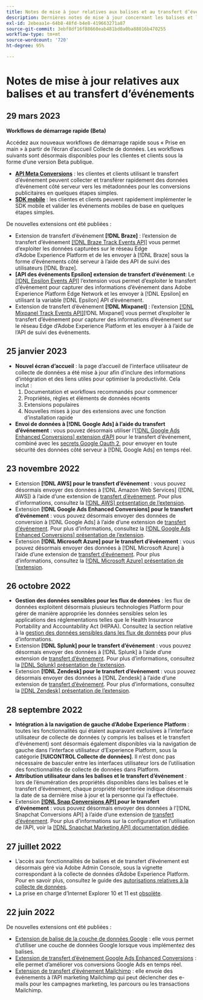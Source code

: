 ```yaml
---
title: Notes de mise à jour relatives aux balises et au transfert d’événements
description: Dernières notes de mise à jour concernant les balises et le transfert d’événement dans Adobe Experience Platform.
exl-id: 2ebeaa1e-64b8-48fd-b4e8-419663271a87
source-git-commit: 3ebf8df16f88660eab481bd0a0ba88816b470255
workflow-type: tm+mt
source-wordcount: '720'
ht-degree: 95%

---
```


# Notes de mise à jour relatives aux balises et au transfert d’événements

## 29 mars 2023

**Workflows de démarrage rapide (Beta)**

Accédez aux nouveaux workflows de démarrage rapide sous « Prise en main » à partir de l’écran d’accueil Collecte de données. Les workflows suivants sont désormais disponibles pour les clientes et clients sous la forme d’une version Beta publique.
* **[API Meta Conversions](https://experienceleague.adobe.com/docs/experience-platform/tags/extensions/server/meta/overview.html?lang=fr#quick-start)** : les clientes et clients utilisant le transfert d’événement peuvent collecter et transférer rapidement des données d’événement côté serveur vers les métadonnées pour les conversions publicitaires en quelques étapes simples.
* **[SDK mobile](https://developer.adobe.com/client-sdks/documentation/)** : les clientes et clients peuvent rapidement implémenter le SDK mobile et valider les événements mobiles de base en quelques étapes simples.

De nouvelles extensions ont été publiées :

* Extension de transfert d’événement **[!DNL Braze]** : l’extension de transfert d’événement [[!DNL Braze Track Events API]](https://experienceleague.adobe.com/docs/experience-platform/tags/extensions/server/braze/overview.html?lang=fr) vous permet d’exploiter les données capturées sur le réseau Edge d’Adobe Experience Platform et de les envoyer à [!DNL Braze] sous la forme d’événements côté serveur à l’aide des API de suivi des utilisateurs [!DNL Braze].
* **[API des événements Epsilon] extension de transfert d’événement**: Le [[!DNL Epsilon Events API]](https://experienceleague.adobe.com/docs/experience-platform/tags/extensions/server/braze/overview.html?lang=fr) l’extension vous permet d’exploiter le transfert d’événement pour capturer des informations d’événement dans Adobe Experience Platform Edge Network et les envoyer à [!DNL Epsilon] en utilisant la variable [!DNL Epsilon] API d’événement.
* Extension de transfert d’événement **[!DNL Mixpanel]** : l’extension [[!DNL Mixpanel Track Events API]](https://experienceleague.adobe.com/docs/experience-platform/tags/extensions/server/braze/overview.html?lang=fr)[!DNL Mixpanel] vous permet d’exploiter le transfert d’événement pour capturer des informations d’événement sur le réseau Edge d’Adobe Experience Platform et les envoyer à à l’aide de l’API de suivi des événements.

## 25 janvier 2023

* **Nouvel écran d’accueil** : la page d’accueil de l’interface utilisateur de collecte de données a été mise à jour afin d’inclure des informations d’intégration et des liens utiles pour optimiser la productivité. Cela inclut :
   1. Documentation et workflows recommandés pour commencer
   1. Propriétés, règles et éléments de données récents
   1. Extensions populaires
   1. Nouvelles mises à jour des extensions avec une fonction d’installation rapide
* **Envoi de données à [!DNL Google Ads] à l’aide du transfert d’événement** : vous pouvez désormais utiliser l’[[!DNL Google Ads Enhanced Conversions] extension d’API](../extensions/server/google-ads-enhanced-conversions/overview.md) pour le transfert d’événement, combiné avec les [secrets Google Oauth 2](../ui/event-forwarding/secrets.md#google-oauth2), pour envoyer en toute sécurité des données côté serveur à [!DNL Google Ads] en temps réel.

## 23 novembre 2022

* Extension **[!DNL AWS] pour le transfert d’événement** : vous pouvez désormais envoyer des données à [!DNL Amazon Web Services] ([!DNL AWS]) à l’aide d’une extension de [transfert d’événement](../../tags/ui/event-forwarding/overview.md). Pour plus d’informations, consultez la [[!DNL AWS] présentation de l’extension](../../tags/extensions/server/aws/overview.md).
* Extension **[!DNL Google Ads Enhanced Conversions] pour le transfert d’événement** : vous pouvez désormais envoyer des données de conversion à [!DNL Google Ads] à l’aide d’une extension de [transfert d’événement](../../tags/ui/event-forwarding/overview.md). Pour plus d’informations, consultez la [[!DNL Google Ads Enhanced Conversions] présentation de l’extension](../../tags/extensions/server/google-ads-enhanced-conversions/overview.md).
* Extension **[!DNL Microsoft Azure] pour le transfert d’événement** : vous pouvez désormais envoyer des données à [!DNL Microsoft Azure] à l’aide d’une extension de [transfert d’événement](../../tags/ui/event-forwarding/overview.md). Pour plus d’informations, consultez la [[!DNL Microsoft Azure] présentation de l’extension](../../tags/extensions/server/azure/overview.md).

## 26 octobre 2022

* **Gestion des données sensibles pour les flux de données** : les flux de données exploitent désormais plusieurs technologies Platform pour gérer de manière appropriée les données sensibles selon les applications des réglementations telles que le Health Insurance Portability and Accountability Act (HIPAA). Consultez la section relative à la [gestion des données sensibles dans les flux de données](../../edge/datastreams/overview.md#sensitive) pour plus d’informations.
* Extension **[!DNL Splunk] pour le transfert d’événement** : vous pouvez désormais envoyer des données à [!DNL Splunk] à l’aide d’une extension de [transfert d’événement](../ui/event-forwarding/overview.md). Pour plus d’informations, consultez la [[!DNL Splunk] présentation de l’extension](../extensions/server/splunk/overview.md).
* Extension **[!DNL Zendesk] pour le transfert d’événement** : vous pouvez désormais envoyer des données à [!DNL Zendesk] à l’aide d’une extension de [transfert d’événement](../ui/event-forwarding/overview.md). Pour plus d’informations, consultez la [[!DNL Zendesk] présentation de l’extension](../extensions/server/zendesk/overview.md).

## 28 septembre 2022

* **Intégration à la navigation de gauche d’Adobe Experience Platform** : toutes les fonctionnalités qui étaient auparavant exclusives à l’interface utilisateur de collecte de données (y compris les balises et le transfert d’événement) sont désormais également disponibles via la navigation de gauche dans l’interface utilisateur d’Experience Platform, sous la catégorie **[!UICONTROL Collecte de données]**. Il n’est donc pas nécessaire de basculer entre les interfaces utilisateur lors de l’utilisation des fonctionnalités de collecte de données dans Platform.
* **Attribution utilisateur dans les balises et le transfert d’événement** : lors de l’énumération des propriétés disponibles dans les balises et le transfert d’événement, chaque propriété répertoriée indique désormais la date de sa dernière mise à jour et la personne qui l’a effectuée.
* Extension **[[!DNL Snap Conversions API] ](https://exchange.adobe.com/apps/ec/108550) pour le transfert d’événement** : vous pouvez désormais envoyer des données à l’[!DNL Snapchat Conversions API] à l’aide d’une extension de [transfert d’événement](../../tags/ui/event-forwarding/overview.md). Pour plus d’informations sur la configuration et l’utilisation de l’API, voir la [[!DNL Snapchat Marketing API] documentation dédiée](https://marketingapi.snapchat.com/docs/conversion.html).

## 27 juillet 2022

* L’accès aux fonctionnalités de balises et de transfert d’événement est désormais géré via Adobe Admin Console, sous la vignette correspondant à la collecte de données d’Adobe Experience Platform. Pour en savoir plus, consultez le guide des [autorisations relatives à la collecte de données](../../collection/permissions.md).
* La prise en charge d’Internet Explorer 10 et 11 est [obsolète](../ie-deprecation.md).

## 22 juin 2022

De nouvelles extensions ont été publiées :

* [Extension de balise de la couche de données Google](../extensions/client/google-data-layer/overview.md) : elle vous permet d’utiliser une couche de données Google lorsque vous implémentez des balises.
* [Extension de transfert d’événement Google Ads Enhanced Conversions](https://partners.adobe.com/exchangeprogram/experiencecloud/exchange.details.108630.html) : elle permet d’améliorer vos conversions Google Ads en temps réel.
* [Extension de transfert d’événement Mailchimp](../extensions/server/mailchimp/overview.md) : elle envoie des événements à l’API marketing Mailchimp qui peut déclencher des e-mails pour les campagnes marketing, les parcours ou les transactions Mailchimp.